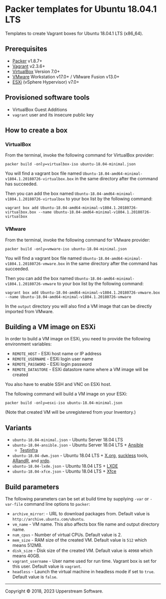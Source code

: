 # Packer templates for Ubuntu 18.04.1 LTS

Templates to create Vagrant boxes for Ubuntu 18.04.1 LTS (x86_64).

## Prerequisites

* [Packer][] v1.8.7+
* [Vagrant][] v2.3.6+
* [VirtualBox][] Version 7.0+
* [VMware][] Workstation v17.0+ / VMware Fusion v13.0+
* [ESXi][] (vSphere Hypervisor) v7.0+

[ESXi]: http://www.vmware.com/products/vsphere-hypervisor
        "Free VMware vSphere Hypervisor, Free Virtualization (ESXi)"
[Packer]: https://www.packer.io/ "Packer by HashiCorp"
[Vagrant]: https://www.vagrantup.com/ "Vagrant"
[VirtualBox]: https://www.virtualbox.org/ "Oracle VM VirtualBox"
[VMware]: http://www.vmware.com/
    "VMware Virtualization for Desktop &amp; Server, Application, Public &amp; Hybrid Clouds"

## Provisioned software tools

* VirtualBox Guest Additions
* `vagrant` user and its insecure public key

## How to create a box

### VirtualBox

From the terminal, invoke the following command for VirtualBox provider:

    packer build -only=virtualbox-iso ubuntu-18.04-minimal.json

You will find a vagrant box file named `Ubuntu-18.04-amd64-minimal-v1804.1.20180726-virtualbox.box`
in the same directory after the command has succeeded.

Then you can add the box named `Ubuntu-18.04-amd64-minimal-v1804.1.20180726-virtualbox`
to your box list by the following command:

    vagrant box add Ubuntu-18.04-amd64-minimal-v1804.1.20180726-virtualbox.box --name Ubuntu-18.04-amd64-minimal-v1804.1.20180726-virtualbox

### VMware

From the terminal, invoke the following command for VMware provider:

    packer build -only=vmware-iso ubuntu-18.04-minimal.json

You will find a vagrant box file named `Ubuntu-18.04-amd64-minimal-v1804.1.20180726-vmware.box`
in the same directory after the command has succeeded.

Then you can add the box named `Ubuntu-18.04-amd64-minimal-v1804.1.20180726-vmware`
to your box list by the following command:

    vagrant box add Ubuntu-18.04-amd64-minimal-v1804.1.20180726-vmware.box --name Ubuntu-18.04-amd64-minimal-v1804.1.20180726-vmware

In the `output` directory you will also find a VM image that can be
directly imported from VMware.

## Building a VM image on ESXi

In order to build a VM image on ESXi, you need to provide the following
environment variables:

* `REMOTE_HOST` - ESXi host name or IP address
* `REMOTE_USERNAME` - ESXi login user name
* `REMOTE_PASSWORD` - ESXi login password
* `REMOTE_DATASTORE` - ESXi datastore name where a VM image will be
  created

You also have to enable SSH and VNC on ESXi host.

The following command will build a VM image on your ESXi:

    packer build -only=esxi-iso ubuntu-18.04-minimal.json

(Note that created VM will be unregistered from your Inventory.)

## Variants

* `ubuntu-18.04-minimal.json` - Ubuntu Server 18.04 LTS
* `ubuntu-18.04-ansible.json` - Ubuntu Server 18.04 LTS + [Ansible][]
  + [Testinfra][]
* `ubuntu-18.04-dwm.json` - Ubuntu 18.04 LTS + [X.org][], [suckless][]
  tools, [ARandR][], and [xrdp][].
* `ubuntu-18.04-lxde.json` - Ubuntu 18.04 LTS + [LXDE][]
* `ubuntu-18.04-xfce.json` - Ubuntu 18.04 LTS + [Xfce][]

[Ansible]: https://www.ansible.com/ "Ansible is Simple IT Automation"
[ARandR]: https://christian.amsuess.com/tools/arandr/
    "ARandR: Another XRandR GUI"
[LXDE]: http://lxde.org/ "LXDE"
[suckless]: http://suckless.org/ "suckless.org software that sucks less"
[Testinfra]: https://testinfra.readthedocs.io/en/latest/
    "Testinfra test your infrastructure &mdash; testinfra 1.10.2.dev3 documentation"
[X.org]: https://www.x.org/wiki/ "X.Org"
[Xfce]: https://xfce.org/ "Xfce Desktop Environment"
[xrdp]: http://www.xrdp.org/ "xrdp"

## Build parameters

The following parameters can be set at build time by supplying `-var`
or `-var-file` command line options to `packer`:

* `archive_mirror`: - URL to download packages from.  Default value is
  `http://archive.ubuntu.com/ubuntu`.
* `vm_name` - VM name.  This also affects box file name and output
  directory name.
* `num_cpus` - Number of virtual CPUs.  Default value is 2.
* `mem_size` - RAM size of the created VM.  Default value is `512`
  which means 512MB.
* `disk_size` - Disk size of the created VM.  Default value is `40960`
  which means 40GB.
* `vagrant_username` - User name used for run time.  Vagrant box is set
  for this user.  Default value is `vagrant`.
* `headless` - Launch the virtual machine in headless mode if set to
  `true`.  Default value is `false`.

- - -

Copyright &copy; 2018, 2023 Upperstream Software.
